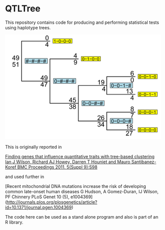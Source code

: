 QTLTree
=======

This repository contains code for producing and performing statistical tests using 
haplotype trees.

![A haplotype tree ](doc/frontpage.jpg)


This is originally reported in 

[Finding genes that influence quantitative traits with tree-based clustering
Ian J Wilson, Richard AJ Howey, Darren T Houniet and Mauro Santibanez-Koref
BMC Proceedings 2011. 5(Suppl 9):S98](https://bmcproc.biomedcentral.com/articles/10.1186/1753-6561-5-S9-S98)

and used further in 

[Recent mitochondrial DNA mutations increase the risk of developing common late-onset human diseases
G Hudson, A Gomez-Duran, IJ Wilson, PF Chinnery
PLoS Genet 10 (5), e1004369]
(http://journals.plos.org/plosgenetics/article?id=10.1371/journal.pgen.1004369)

The code here can be used as a stand alone program and also is part of an R library.  
